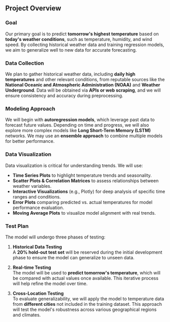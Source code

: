 ## Project Overview

### Goal
Our primary goal is to predict **tomorrow's highest temperature** based on **today's weather conditions**, such as temperature, humidity, and wind speed. By collecting historical weather data and training regression models, we aim to generalize well to new data for accurate forecasting.

### Data Collection
We plan to gather historical weather data, including **daily high temperatures** and other relevant conditions, from reputable sources like the **National Oceanic and Atmospheric Administration (NOAA)** and **Weather Underground**. Data will be obtained via **APIs or web scraping**, and we will ensure consistency and accuracy during preprocessing.

### Modeling Approach
We will begin with **autoregression models**, which leverage past data to forecast future values. Depending on time and progress, we will also explore more complex models like **Long Short-Term Memory (LSTM)** networks. We may use an **ensemble approach** to combine multiple models for better performance.

### Data Visualization
Data visualization is critical for understanding trends. We will use:

- **Time Series Plots** to highlight temperature trends and seasonality.
- **Scatter Plots & Correlation Matrices** to assess relationships between weather variables.
- **Interactive Visualizations** (e.g., Plotly) for deep analysis of specific time ranges and conditions.
- **Error Plots** comparing predicted vs. actual temperatures for model performance evaluation.
- **Moving Average Plots** to visualize model alignment with real trends.

### Test Plan
The model will undergo three phases of testing:

1. **Historical Data Testing**  
   A **20% hold-out test set** will be reserved during the initial development phase to ensure the model can generalize to unseen data.

2. **Real-time Testing**  
   The model will be used to **predict tomorrow's temperature**, which will be compared with actual values once available. This iterative process will help refine the model over time.

3. **Cross-Location Testing**  
   To evaluate generalizability, we will apply the model to temperature data from **different cities** not included in the training dataset. This approach will test the model's robustness across various geographical regions and climates.
